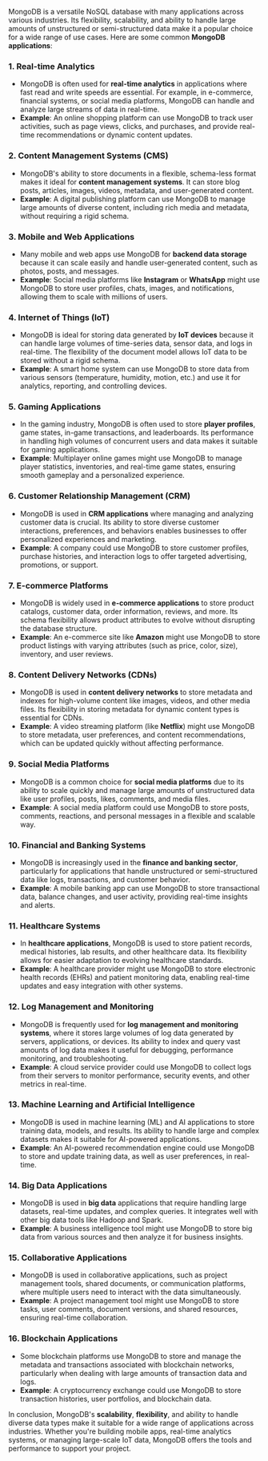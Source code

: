 MongoDB is a versatile NoSQL database with many applications across various industries. Its flexibility, scalability, and ability to handle large amounts of unstructured or semi-structured data make it a popular choice for a wide range of use cases. Here are some common **MongoDB applications**:

### 1. **Real-time Analytics**
   - MongoDB is often used for **real-time analytics** in applications where fast read and write speeds are essential. For example, in e-commerce, financial systems, or social media platforms, MongoDB can handle and analyze large streams of data in real-time.
   - **Example**: An online shopping platform can use MongoDB to track user activities, such as page views, clicks, and purchases, and provide real-time recommendations or dynamic content updates.

### 2. **Content Management Systems (CMS)**
   - MongoDB's ability to store documents in a flexible, schema-less format makes it ideal for **content management systems**. It can store blog posts, articles, images, videos, metadata, and user-generated content.
   - **Example**: A digital publishing platform can use MongoDB to manage large amounts of diverse content, including rich media and metadata, without requiring a rigid schema.

### 3. **Mobile and Web Applications**
   - Many mobile and web apps use MongoDB for **backend data storage** because it can scale easily and handle user-generated content, such as photos, posts, and messages.
   - **Example**: Social media platforms like **Instagram** or **WhatsApp** might use MongoDB to store user profiles, chats, images, and notifications, allowing them to scale with millions of users.

### 4. **Internet of Things (IoT)**
   - MongoDB is ideal for storing data generated by **IoT devices** because it can handle large volumes of time-series data, sensor data, and logs in real-time. The flexibility of the document model allows IoT data to be stored without a rigid schema.
   - **Example**: A smart home system can use MongoDB to store data from various sensors (temperature, humidity, motion, etc.) and use it for analytics, reporting, and controlling devices.

### 5. **Gaming Applications**
   - In the gaming industry, MongoDB is often used to store **player profiles**, game states, in-game transactions, and leaderboards. Its performance in handling high volumes of concurrent users and data makes it suitable for gaming applications.
   - **Example**: Multiplayer online games might use MongoDB to manage player statistics, inventories, and real-time game states, ensuring smooth gameplay and a personalized experience.

### 6. **Customer Relationship Management (CRM)**
   - MongoDB is used in **CRM applications** where managing and analyzing customer data is crucial. Its ability to store diverse customer interactions, preferences, and behaviors enables businesses to offer personalized experiences and marketing.
   - **Example**: A company could use MongoDB to store customer profiles, purchase histories, and interaction logs to offer targeted advertising, promotions, or support.

### 7. **E-commerce Platforms**
   - MongoDB is widely used in **e-commerce applications** to store product catalogs, customer data, order information, reviews, and more. Its schema flexibility allows product attributes to evolve without disrupting the database structure.
   - **Example**: An e-commerce site like **Amazon** might use MongoDB to store product listings with varying attributes (such as price, color, size), inventory, and user reviews.

### 8. **Content Delivery Networks (CDNs)**
   - MongoDB is used in **content delivery networks** to store metadata and indexes for high-volume content like images, videos, and other media files. Its flexibility in storing metadata for dynamic content types is essential for CDNs.
   - **Example**: A video streaming platform (like **Netflix**) might use MongoDB to store metadata, user preferences, and content recommendations, which can be updated quickly without affecting performance.

### 9. **Social Media Platforms**
   - MongoDB is a common choice for **social media platforms** due to its ability to scale quickly and manage large amounts of unstructured data like user profiles, posts, likes, comments, and media files.
   - **Example**: A social media platform could use MongoDB to store posts, comments, reactions, and personal messages in a flexible and scalable way.

### 10. **Financial and Banking Systems**
   - MongoDB is increasingly used in the **finance and banking sector**, particularly for applications that handle unstructured or semi-structured data like logs, transactions, and customer behavior.
   - **Example**: A mobile banking app can use MongoDB to store transactional data, balance changes, and user activity, providing real-time insights and alerts.

### 11. **Healthcare Systems**
   - In **healthcare applications**, MongoDB is used to store patient records, medical histories, lab results, and other healthcare data. Its flexibility allows for easier adaptation to evolving healthcare standards.
   - **Example**: A healthcare provider might use MongoDB to store electronic health records (EHRs) and patient monitoring data, enabling real-time updates and easy integration with other systems.

### 12. **Log Management and Monitoring**
   - MongoDB is frequently used for **log management and monitoring systems**, where it stores large volumes of log data generated by servers, applications, or devices. Its ability to index and query vast amounts of log data makes it useful for debugging, performance monitoring, and troubleshooting.
   - **Example**: A cloud service provider could use MongoDB to collect logs from their servers to monitor performance, security events, and other metrics in real-time.

### 13. **Machine Learning and Artificial Intelligence**
   - MongoDB is used in machine learning (ML) and AI applications to store training data, models, and results. Its ability to handle large and complex datasets makes it suitable for AI-powered applications.
   - **Example**: An AI-powered recommendation engine could use MongoDB to store and update training data, as well as user preferences, in real-time.

### 14. **Big Data Applications**
   - MongoDB is used in **big data** applications that require handling large datasets, real-time updates, and complex queries. It integrates well with other big data tools like Hadoop and Spark.
   - **Example**: A business intelligence tool might use MongoDB to store big data from various sources and then analyze it for business insights.

### 15. **Collaborative Applications**
   - MongoDB is used in collaborative applications, such as project management tools, shared documents, or communication platforms, where multiple users need to interact with the data simultaneously.
   - **Example**: A project management tool might use MongoDB to store tasks, user comments, document versions, and shared resources, ensuring real-time collaboration.

### 16. **Blockchain Applications**
   - Some blockchain platforms use MongoDB to store and manage the metadata and transactions associated with blockchain networks, particularly when dealing with large amounts of transaction data and logs.
   - **Example**: A cryptocurrency exchange could use MongoDB to store transaction histories, user portfolios, and blockchain data.

In conclusion, MongoDB's **scalability**, **flexibility**, and ability to handle diverse data types make it suitable for a wide range of applications across industries. Whether you're building mobile apps, real-time analytics systems, or managing large-scale IoT data, MongoDB offers the tools and performance to support your project.
